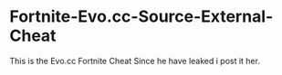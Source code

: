 # Fortnite-Evo.cc-Source-External-Cheat
This is the Evo.cc Fortnite Cheat Since he have leaked i post it her.







     
